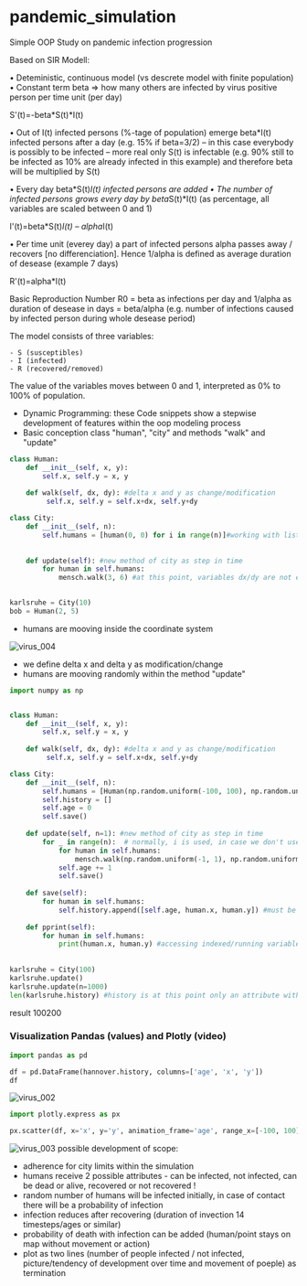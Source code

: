 # pandemic_simulation

Simple OOP Study on pandemic infection progression

Based on SIR Modell:

•	Deteministic, continuous model (vs descrete model with finite population)
•	Constant term beta => how many others are infected by virus positive person per time unit (per day) 

S'(t)=-beta*S(t)*I(t)
  
•	Out of I(t) infected persons (%-tage of population) emerge beta*I(t) infected persons after a day (e.g. 15% if beta=3/2)
– in this case everybody is possibly to be infected – more real only S(t) is infectable
(e.g. 90% still to be infected as 10% are already infected in this example) and therefore beta will be multiplied by S(t)

•	Every day beta*S(t)*I(t) infected persons are added
•	The number of infected persons grows every day by beta*S(t)*I(t) (as percentage, all variables are scaled between 0 and 1)

  I'(t)=beta*S(t)*I(t) – alpha*I(t)

•	Per time unit (everey day) a part of infected persons alpha passes away / recovers [no differenciation]. Hence 1/alpha is defined as average duration of desease (example 7 days)

R'(t)=alpha*I(t)

Basic Reproduction Number R0 = beta as infections per day and 1/alpha as duration of desease in days = beta/alpha (e.g. number of infections caused by infected person during whole desease period)

The model consists of three variables:

    - S (susceptibles)
    - I (infected)
    - R (recovered/removed)
The value of the variables moves between 0 and 1, interpreted as 0% to 100% of population.

- Dynamic Programming: these Code snippets show a stepwise development of features within the oop modeling process
- Basic conception class "human", "city" and methods "walk" and "update"
```python
class Human:
    def __init__(self, x, y):
        self.x, self.y = x, y
    
    def walk(self, dx, dy): #delta x and y as change/modification
         self.x, self.y = self.x+dx, self.y+dy

class City:
    def __init__(self, n):
        self.humans = [human(0, 0) for i in range(n)]#working with list comprehension
        
    
    def update(self): #new method of city as step in time
        for human in self.humans:
            mensch.walk(3, 6) #at this point, variables dx/dy are not existing - therefore it is important to input values!

        
karlsruhe = City(10)
bob = Human(2, 5)
```
- humans are mooving inside the coordinate system

![virus_004](https://user-images.githubusercontent.com/67191365/149169551-2ab02c27-cedc-450d-9d66-8d32242a4a50.PNG)


- we define delta x and delta y as modification/change
- humans are mooving randomly within the method "update"
```python
import numpy as np


class Human:
    def __init__(self, x, y):
        self.x, self.y = x, y
    
    def walk(self, dx, dy): #delta x and y as change/modification
         self.x, self.y = self.x+dx, self.y+dy

class City:
    def __init__(self, n):
        self.humans = [Human(np.random.uniform(-100, 100), np.random.uniform(-100, 100)) for i in range(n)]#working with list comprehension
        self.history = []
        self.age = 0
        self.save()
            
    def update(self, n=1): #new method of city as step in time
        for _ in range(n):  # normally, i is used, in case we don't use this variable, we take underscore
            for human in self.humans:
                mensch.walk(np.random.uniform(-1, 1), np.random.uniform(-1, 1))#at this point, variables dx/dy are not existing - it is important to input values!
            self.age += 1
            self.save()
    
    def save(self):
        for human in self.humans:
            self.history.append([self.age, human.x, human.y]) #must be a list in list!
                
    def pprint(self):
        for human in self.humans:
            print(human.x, human.y) #accessing indexed/running variable x and y over the variable "human". (human contains an object of type human!).
        
        
karlsruhe = City(100)
karlsruhe.update()
karlsruhe.update(n=1000)
len(karlsruhe.history) #history is at this point only an attribute without list, no () or similar!
```
result 100200

### Visualization Pandas (values) and Plotly (video)
```python
import pandas as pd

df = pd.DataFrame(hannover.history, columns=['age', 'x', 'y'])
df
```

![virus_002](https://user-images.githubusercontent.com/67191365/148966091-67f30303-9e45-4c5e-ab72-d866e5a0fa0a.PNG)

```python
import plotly.express as px

px.scatter(df, x='x', y='y', animation_frame='age', range_x=[-100, 100], range_y=[-100, 100], width=1000, height=1000)
```

![virus_003](https://user-images.githubusercontent.com/67191365/148966466-158f2487-5fce-46bd-993d-99a6951d6b29.PNG)
possible development of scope:
- adherence for city limits within the simulation
- humans receive 2 possible attributes - can be infected, not infected, can be dead or alive, recovered or not recovered !
- random number of humans will be infected initially, in case of contact there will be a probability of infection
- infection reduces after recovering (duration of invection 14 timesteps/ages or similar)
- probability of death with infection can be added (human/point stays on map without movement or action)
- plot as two lines (number of people infected / not infected, picture/tendency of development over time and movement of poeple) as termination


